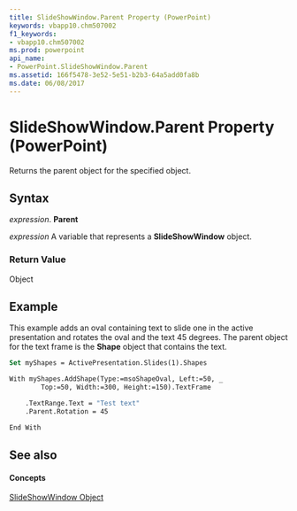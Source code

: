 ```yaml
---
title: SlideShowWindow.Parent Property (PowerPoint)
keywords: vbapp10.chm507002
f1_keywords:
- vbapp10.chm507002
ms.prod: powerpoint
api_name:
- PowerPoint.SlideShowWindow.Parent
ms.assetid: 166f5478-3e52-5e51-b2b3-64a5add0fa8b
ms.date: 06/08/2017
---
```



# SlideShowWindow.Parent Property (PowerPoint)

Returns the parent object for the specified object.


## Syntax

 _expression_. **Parent**

 _expression_ A variable that represents a **SlideShowWindow** object.


### Return Value

Object


## Example

This example adds an oval containing text to slide one in the active presentation and rotates the oval and the text 45 degrees. The parent object for the text frame is the  **Shape** object that contains the text.


```vb
Set myShapes = ActivePresentation.Slides(1).Shapes

With myShapes.AddShape(Type:=msoShapeOval, Left:=50, _
        Top:=50, Width:=300, Height:=150).TextFrame

    .TextRange.Text = "Test text"
    .Parent.Rotation = 45

End With
```


## See also


#### Concepts


[SlideShowWindow Object](PowerPoint.SlideShowWindow.md)


